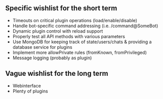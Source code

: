 ## Specific wishlist for the short term

* Timeouts on critical plugin operations (load/enable/disable)
* Handle bot-specific command addressing (i.e. /command@SomeBot)
* Dynamic plugin control with reload support
* Properly test all API methods with various parameters
* Use MongoDB for keeping track of state/users/chats & providing a database service for plugins
* Implement more allowPrivate rules (fromKnown, fromPrivileged)
* Message logging (probably as plugin)

## Vague wishlist for the long term

* Webinterface
* Plenty of plugins
